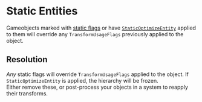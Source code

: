 # Static Entities

Gameobjects marked with [static flags](https://docs.unity3d.com/Manual/StaticObjects.html) or have [`StaticOptimizeEntity`](https://docs.unity3d.com/Packages/com.unity.entities@latest/index.html?subfolder=/api/Unity.Entities.StaticOptimizeEntity.html) applied to them will override any `TransformUsageFlags` previously applied to the object.

## Resolution
*Any* static flags will override `TransformUsageFlags` applied to the object. If `StaticOptimizeEntity` is applied, the hierarchy will be frozen.  
Either remove these, or post-process your objects in a system to reapply their transforms.
